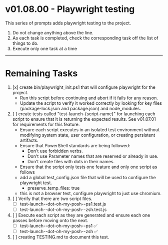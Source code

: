 # v01.08.00 - Playwright testing

This series of prompts adds playwright testing to the project.

1. Do not change anything above the line.
2. As each task is completed, check the corresponding task off the list of things to do.
3. Execute only one task at a time

---------------------------------------------------------------
# Remaining Tasks

1. [x] create bin/playwright_init.ps1 that will configure playwright for the project.
    - Run this script before continuing and abort if it fails for any reason.
    - Update the script to verify it worked correctly by looking for key files (package-lock.json and package.json) and node_modules.
1. [ ] create tests called "test-launch-{script-name}" for launching each script to ensure that it is returning the expected results. See v01.07.01 for requirements for this feature.
    - Ensure each script executes in an isolated test environment without modifying system state, user configuration, or creating persistent artifacts.
    - Ensure that PowerShell standards are being followed:
        - Don't use forbidden verbs.
        - Don't use Parameter names that are reserved or already in use.
        - Don't create files with dots in their names.
    - Ensure that the script only tests one feature and only one script as follows
    - add a global test_config.json file that will be used to configure the playwright test.
        - preserve_temp_files: true
    - this is not a browser test, configure playwright to just use chromium.
1. [ ]   Verify that there are two script files.
    - [ ] test-launch--dot-oh-my-posh--ps1.test.js
    - [ ] test-launch--dot-oh-my-posh--zsh.test.js
1. [ ] Execute each script as they are generated and ensure each one passes before moving onto the next.
    - [ ] test-launch--dot-oh-my-posh--ps1 ✅ 
    - [ ] test-launch--dot-oh-my-posh--zsh ✅ 
1. [ ] creating TESTING.md to document this test.
